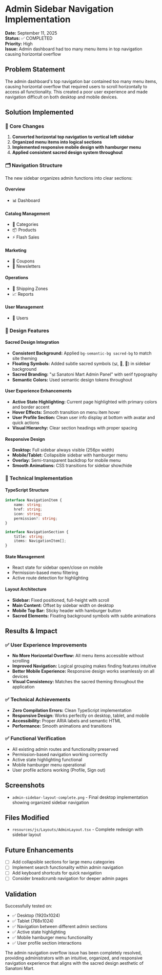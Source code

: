 # Admin Sidebar Navigation Implementation

**Date:** September 11, 2025  
**Status:** ✅ COMPLETED  
**Priority:** High  
**Issue:** Admin dashboard had too many menu items in top navigation causing horizontal overflow

## Problem Statement
The admin dashboard's top navigation bar contained too many menu items, causing horizontal overflow that required users to scroll horizontally to access all functionality. This created a poor user experience and made navigation difficult on both desktop and mobile devices.

## Solution Implemented

### 🎯 **Core Changes**
1. **Converted horizontal top navigation to vertical left sidebar**
2. **Organized menu items into logical sections**
3. **Implemented responsive mobile design with hamburger menu**
4. **Applied consistent sacred design system throughout**

### 🗂️ **Navigation Structure**
The new sidebar organizes admin functions into clear sections:

#### **Overview**
- 📊 Dashboard

#### **Catalog Management**
- 📁 Categories
- 📦 Products  
- ⚡ Flash Sales

#### **Marketing**
- 🎫 Coupons
- 📧 Newsletters

#### **Operations**
- 🚚 Shipping Zones
- 📈 Reports

#### **User Management**
- 👥 Users

### 🎨 **Design Features**

#### **Sacred Design Integration**
- **Consistent Background:** Applied `bg-semantic-bg sacred-bg` to match site theming
- **Floating Symbols:** Added subtle sacred symbols (🕉, 🔱, 🪷) in sidebar background
- **Sacred Branding:** "🕉 Sanatoni Mart Admin Panel" with serif typography
- **Semantic Colors:** Used semantic design tokens throughout

#### **User Experience Enhancements**
- **Active State Highlighting:** Current page highlighted with primary colors and border accent
- **Hover Effects:** Smooth transition on menu item hover
- **User Profile Section:** Clean user info display at bottom with avatar and quick actions
- **Visual Hierarchy:** Clear section headings with proper spacing

#### **Responsive Design**
- **Desktop:** Full sidebar always visible (256px width)
- **Mobile/Tablet:** Collapsible sidebar with hamburger menu
- **Overlay:** Semi-transparent backdrop for mobile menu
- **Smooth Animations:** CSS transitions for sidebar show/hide

### 🔧 **Technical Implementation**

#### **TypeScript Structure**
```typescript
interface NavigationItem {
    name: string;
    href: string;
    icon: string;
    permission?: string;
}

interface NavigationSection {
    title: string;
    items: NavigationItem[];
}
```

#### **State Management**
- React state for sidebar open/close on mobile
- Permission-based menu filtering
- Active route detection for highlighting

#### **Layout Architecture**
- **Sidebar:** Fixed positioned, full-height with scroll
- **Main Content:** Offset by sidebar width on desktop
- **Mobile Top Bar:** Sticky header with hamburger button
- **Sacred Elements:** Floating background symbols with subtle animations

## Results & Impact

### ✅ **User Experience Improvements**
- **No More Horizontal Overflow:** All menu items accessible without scrolling
- **Improved Navigation:** Logical grouping makes finding features intuitive
- **Better Mobile Experience:** Responsive design works seamlessly on all devices
- **Visual Consistency:** Matches the sacred theming throughout the application

### ✅ **Technical Achievements**
- **Zero Compilation Errors:** Clean TypeScript implementation
- **Responsive Design:** Works perfectly on desktop, tablet, and mobile
- **Accessibility:** Proper ARIA labels and semantic HTML
- **Performance:** Smooth animations and transitions

### ✅ **Functional Verification**
- All existing admin routes and functionality preserved
- Permission-based navigation working correctly
- Active state highlighting functional
- Mobile hamburger menu operational
- User profile actions working (Profile, Sign out)

## Screenshots
- `admin-sidebar-layout-complete.png` - Final desktop implementation showing organized sidebar navigation

## Files Modified
- `resources/js/Layouts/AdminLayout.tsx` - Complete redesign with sidebar layout

## Future Enhancements
- [ ] Add collapsible sections for large menu categories
- [ ] Implement search functionality within admin navigation
- [ ] Add keyboard shortcuts for quick navigation
- [ ] Consider breadcrumb navigation for deeper admin pages

## Validation
Successfully tested on:
- ✅ Desktop (1920x1024)
- ✅ Tablet (768x1024) 
- ✅ Navigation between different admin sections
- ✅ Active state highlighting
- ✅ Mobile hamburger menu functionality
- ✅ User profile section interactions

The admin navigation overflow issue has been completely resolved, providing administrators with an intuitive, organized, and responsive navigation experience that aligns with the sacred design aesthetic of Sanatoni Mart.
